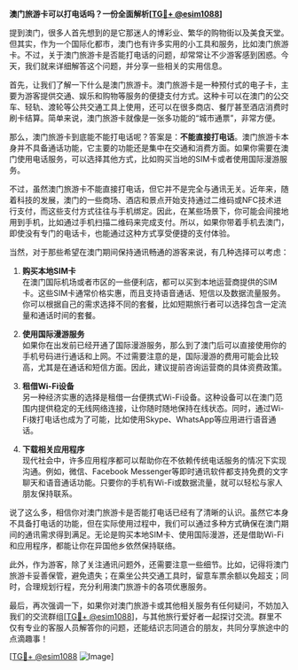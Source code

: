 **澳门旅游卡可以打电话吗？一份全面解析[[TG💪+ @esim1088](https://t.me/s/esim1088)]**

提到澳门，很多人首先想到的是它那迷人的博彩业、繁华的购物街以及美食天堂。但其实，作为一个国际化都市，澳门也有许多实用的小工具和服务，比如澳门旅游卡。不过，关于澳门旅游卡是否能打电话的问题，却常常让不少游客感到困惑。今天，我们就来详细解答这个问题，并分享一些相关的实用信息。

首先，让我们了解一下什么是澳门旅游卡。澳门旅游卡是一种预付式的电子卡，主要为游客提供交通、娱乐和购物等服务的便捷支付方式。这种卡可以在澳门的公交车、轻轨、渡轮等公共交通工具上使用，还可以在很多商店、餐厅甚至酒店消费时刷卡结算。简单来说，澳门旅游卡就像是一张多功能的“城市通票”，非常方便。

那么，澳门旅游卡到底能不能打电话呢？答案是：**不能直接打电话**。澳门旅游卡本身并不具备通话功能，它主要的功能还是集中在交通和消费方面。如果你需要在澳门使用电话服务，可以选择其他方式，比如购买当地的SIM卡或者使用国际漫游服务。

不过，虽然澳门旅游卡不能直接打电话，但它并不是完全与通讯无关。近年来，随着科技的发展，澳门的一些商场、酒店和景点开始支持通过二维码或NFC技术进行支付，而这些支付方式往往与手机绑定。因此，在某些场景下，你可能会间接地用到手机，比如通过手机扫描二维码来完成支付。所以，如果你带着手机去澳门，即使没有专门的电话卡，也能通过这种方式享受便捷的支付体验。

当然，对于那些希望在澳门期间保持通讯畅通的游客来说，有几种选择可以考虑：

1. **购买本地SIM卡**  
   在澳门国际机场或者市区的一些便利店，都可以买到本地运营商提供的SIM卡。这些SIM卡通常价格实惠，而且支持语音通话、短信以及数据流量服务。你可以根据自己的需求选择不同的套餐，比如短期旅行者可以选择包含一定流量和通话时间的套餐。

2. **使用国际漫游服务**  
   如果你在出发前已经开通了国际漫游服务，那么到了澳门后可以直接使用你的手机号码进行通话和上网。不过需要注意的是，国际漫游的费用可能会比较高，尤其是在通话和短信方面。因此，建议提前咨询运营商的具体资费政策。

3. **租借Wi-Fi设备**  
   另一种经济实惠的选择是租借一台便携式Wi-Fi设备。这种设备可以在澳门范围内提供稳定的无线网络连接，让你随时随地保持在线状态。同时，通过Wi-Fi拨打电话也成为了可能，比如使用Skype、WhatsApp等应用进行语音通话。

4. **下载相关应用程序**  
   现代社会中，许多应用程序都可以帮助你在不依赖传统电话服务的情况下实现沟通。例如，微信、Facebook Messenger等即时通讯软件都支持免费的文字聊天和语音通话功能。只要你的手机有Wi-Fi或数据流量，就可以轻松与家人朋友保持联系。

说了这么多，相信你对澳门旅游卡是否能打电话已经有了清晰的认识。虽然它本身不具备打电话的功能，但在实际使用过程中，我们可以通过多种方式确保在澳门期间的通讯需求得到满足。无论是购买本地SIM卡、使用国际漫游，还是借助Wi-Fi和应用程序，都能让你在异国他乡依然保持联络。

此外，作为游客，除了关注通讯问题外，还需要注意一些细节。比如，记得将澳门旅游卡妥善保管，避免遗失；在乘坐公共交通工具时，留意车票余额以免超支；同时，合理规划行程，充分利用澳门旅游卡的各项优惠服务。

最后，再次强调一下，如果你对澳门旅游卡或其他相关服务有任何疑问，不妨加入我们的交流群组[[TG💪+ @esim1088](https://t.me/s/esim1088)]，与其他旅行爱好者一起探讨交流。群里不仅有专业的客服人员解答你的问题，还能结识志同道合的朋友，共同分享旅途中的点滴趣事！

[[TG💪+ @esim1088](https://t.me/s/esim1088) ![Image](https://i.postimg.cc/4NQfJmqS/Snipaste-2025-05-13-00-14-12.png)]